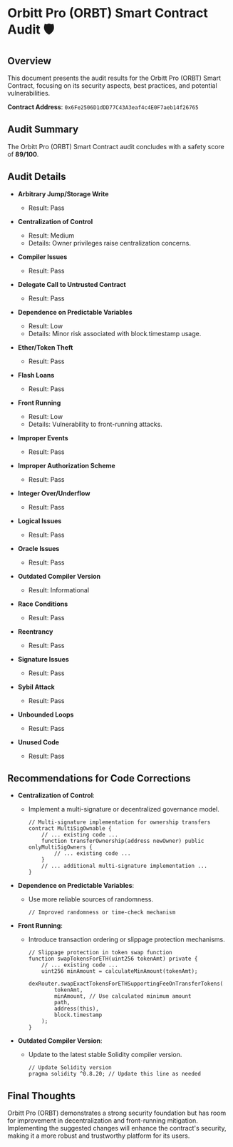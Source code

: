 # Orbitt Pro (ORBT) Smart Contract Audit 🛡️

## Overview
This document presents the audit results for the Orbitt Pro (ORBT) Smart Contract, focusing on its security aspects, best practices, and potential vulnerabilities.

**Contract Address**: `0x6Fe2506D1dDD77C43A3eaf4c4E0F7aeb14f26765`

## Audit Summary
The Orbitt Pro (ORBT) Smart Contract audit concludes with a safety score of **89/100**.

## Audit Details

- **Arbitrary Jump/Storage Write**
  - Result: Pass

- **Centralization of Control**
  - Result: Medium
  - Details: Owner privileges raise centralization concerns.

- **Compiler Issues**
  - Result: Pass

- **Delegate Call to Untrusted Contract**
  - Result: Pass

- **Dependence on Predictable Variables**
  - Result: Low
  - Details: Minor risk associated with block.timestamp usage.

- **Ether/Token Theft**
  - Result: Pass

- **Flash Loans**
  - Result: Pass

- **Front Running**
  - Result: Low
  - Details: Vulnerability to front-running attacks.

- **Improper Events**
  - Result: Pass

- **Improper Authorization Scheme**
  - Result: Pass

- **Integer Over/Underflow**
  - Result: Pass

- **Logical Issues**
  - Result: Pass

- **Oracle Issues**
  - Result: Pass

- **Outdated Compiler Version**
  - Result: Informational

- **Race Conditions**
  - Result: Pass

- **Reentrancy**
  - Result: Pass

- **Signature Issues**
  - Result: Pass

- **Sybil Attack**
  - Result: Pass

- **Unbounded Loops**
  - Result: Pass

- **Unused Code**
  - Result: Pass

## Recommendations for Code Corrections

- **Centralization of Control**: 
  - Implement a multi-signature or decentralized governance model.

    ```solidity
    // Multi-signature implementation for ownership transfers
    contract MultiSigOwnable {
        // ... existing code ...
        function transferOwnership(address newOwner) public onlyMultiSigOwners {
            // ... existing code ...
        }
        // ... additional multi-signature implementation ...
    }
    ```

- **Dependence on Predictable Variables**: 
  - Use more reliable sources of randomness.

    ```solidity
    // Improved randomness or time-check mechanism
    ```

- **Front Running**: 
  - Introduce transaction ordering or slippage protection mechanisms.

    ```solidity
    // Slippage protection in token swap function
    function swapTokensForETH(uint256 tokenAmt) private {
        // ... existing code ...
        uint256 minAmount = calculateMinAmount(tokenAmt);
        dexRouter.swapExactTokensForETHSupportingFeeOnTransferTokens(
            tokenAmt,
            minAmount, // Use calculated minimum amount
            path,
            address(this),
            block.timestamp
        );
    }
    ```

- **Outdated Compiler Version**: 
  - Update to the latest stable Solidity compiler version.

    ```solidity
    // Update Solidity version
    pragma solidity ^0.8.20; // Update this line as needed
    ```

## Final Thoughts
Orbitt Pro (ORBT) demonstrates a strong security foundation but has room for improvement in decentralization and front-running mitigation. Implementing the suggested changes will enhance the contract's security, making it a more robust and trustworthy platform for its users.
